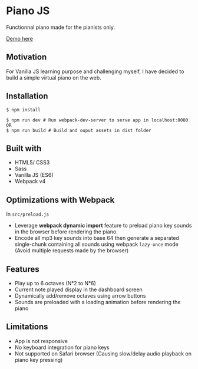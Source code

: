 # Piano JS

Functionnal piano made for the pianists only.

[Demo here](http://piano-js.lyfing.fr)

## Motivation

For Vanilla JS learning purpose and challenging myself, I have decided to build a simple virtual piano on the web.


## Installation

```shell
$ npm install

$ npm run dev # Run webpack-dev-server to serve app in localhost:8080
OR 
$ npm run build # Build and ouput assets in dist folder
```

## Built with
- HTML5/ CSS3
- Sass
- Vanilla JS (ES6)
- Webpack v4


## Optimizations with Webpack
In `src/preload.js`
- Leverage **webpack dynamic import** feature to preload piano key sounds in the browser before rendering the piano. 
- Encode all mp3 key sounds into base 64 then generate a separated single-chunk containing all sounds using webpack `lazy-once` mode (Avoid multiple requests made by the browser)

## Features
- Play up to 6 octaves (N°2 to N°6)
- Current note played display in the dashboard screen
- Dynamically add/remove octaves using arrow buttons
- Sounds are preloaded with a loading animation before rendering the piano

## Limitations
- App is not responsive
- No keyboard integration for piano keys
- Not supported on Safari browser (Causing slow/delay audio playback on piano key pressing)